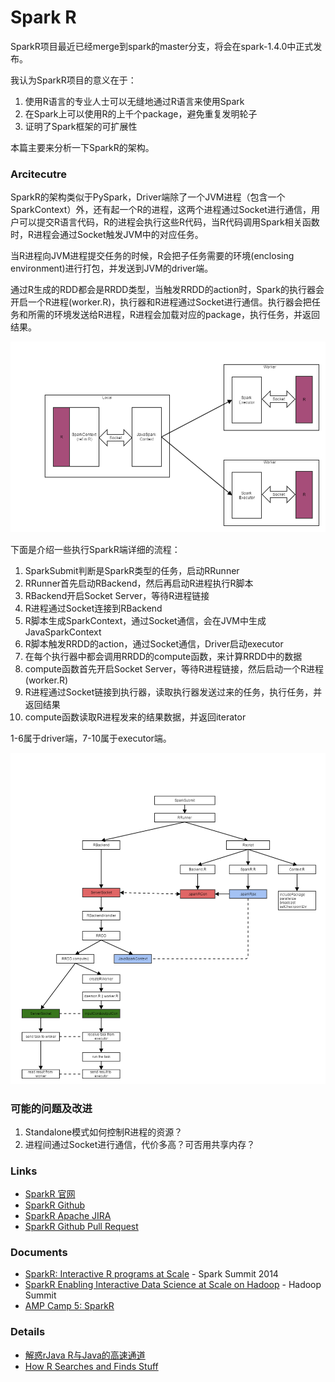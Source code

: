 # Spark R
SparkR项目最近已经merge到spark的master分支，将会在spark-1.4.0中正式发布。

我认为SparkR项目的意义在于：

1. 使用R语言的专业人士可以无缝地通过R语言来使用Spark
2. 在Spark上可以使用R的上千个package，避免重复发明轮子
3. 证明了Spark框架的可扩展性

本篇主要来分析一下SparkR的架构。


### Arcitecutre
SparkR的架构类似于PySpark，Driver端除了一个JVM进程（包含一个SparkContext）外，还有起一个R的进程，这两个进程通过Socket进行通信，用户可以提交R语言代码，R的进程会执行这些R代码，当R代码调用Spark相关函数时，R进程会通过Socket触发JVM中的对应任务。

当R进程向JVM进程提交任务的时候，R会把子任务需要的环境(enclosing environment)进行打包，并发送到JVM的driver端。

通过R生成的RDD都会是RRDD类型，当触发RRDD的action时，Spark的执行器会开启一个R进程(worker.R)，执行器和R进程通过Socket进行通信。执行器会把任务和所需的环境发送给R进程，R进程会加载对应的package，执行任务，并返回结果。

<img src="/images/spark_r_dataflow.png" width="1000px">


下面是介绍一些执行SparkR端详细的流程：

1. SparkSubmit判断是SparkR类型的任务，启动RRunner
2. RRunner首先启动RBackend，然后再启动R进程执行R脚本
3. RBackend开启Socket Server，等待R进程链接
4. R进程通过Socket连接到RBackend
5. R脚本生成SparkContext，通过Socket通信，会在JVM中生成JavaSparkContext
6. R脚本触发RRDD的action，通过Socket通信，Driver启动executor
7. 在每个执行器中都会调用RRDD的compute函数，来计算RRDD中的数据
8. compute函数首先开启Socket Server，等待R进程链接，然后启动一个R进程(worker.R)
9. R进程通过Socket链接到执行器，读取执行器发送过来的任务，执行任务，并返回结果
10. compute函数读取R进程发来的结果数据，并返回iterator


1-6属于driver端，7-10属于executor端。

<img src="/images/spark_r_workflow.png" width="1000px">


### 可能的问题及改进
1. Standalone模式如何控制R进程的资源？
2. 进程间通过Socket进行通信，代价多高？可否用共享内存？


### Links
- [SparkR 官网](http://amplab-extras.github.io/SparkR-pkg/)
- [SparkR Github](https://github.com/amplab-extras/SparkR-pkg)
- [SparkR Apache JIRA](https://issues.apache.org/jira/browse/SPARK-5654)
- [SparkR Github Pull Request](https://github.com/apache/spark/pull/5096)


### Documents
- [SparkR: Interactive R programs at Scale](http://spark-summit.org/2014/talk/sparkr-interactive-r-programs-at-scale-2) - Spark Summit 2014
- [SparkR Enabling Interactive Data Science at Scale on Hadoop](https://www.youtube.com/watch?v=Y21t3Taw7i8) - Hadoop Summit
- [AMP Camp 5: SparkR](https://www.youtube.com/watch?v=OxVIns6zvlk)


### Details
- [解惑rJava R与Java的高速通道](http://blog.fens.me/r-rjava-java/)
- [How R Searches and Finds Stuff](http://blog.obeautifulcode.com/R/How-R-Searches-And-Finds-Stuff/)

